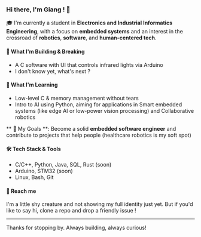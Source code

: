 ### Hi there, I'm Giang ! 👋

🎓 I'm currently a student in **Electronics and Industrial Informatics Engineering**, with a focus on **embedded systems** and an interest in the crossroad of **robotics**, **software**, and **human-centered tech**.

#### 🔧 What I'm Building & Breaking
- A C software with UI that controls infrared lights via Arduino
- I don't know yet, what's next ?

#### 🚀 What I'm Learning
- Low-level C & memory management without tears
- Intro to AI using Python, aiming for applications in Smart embedded systems (like edge AI or low-power vision processing) and Collaborative robotics 

** 🎯 My Goals **: Become a solid **embedded software engineer** and contribute to projects that help people (healthcare robotics is my soft spot)  

#### 🛠 Tech Stack & Tools
- C/C++, Python, Java, SQL, Rust (soon)
- Arduino, STM32 (soon)
- Linux, Bash, Git

#### 🐚 Reach me
I'm a little shy creature and not showing my full identity just yet. But if you'd like to say hi, clone a repo and drop a friendly issue !

---

Thanks for stopping by. Always building, always curious!

<!--
**giangvtr/giangvtr** is a ✨ _special_ ✨ repository because its `README.md` (this file) appears on your GitHub profile.

Here are some ideas to get you started:

- 🔭 I’m currently working on ...
- 🌱 I’m currently learning ...
- 👯 I’m looking to collaborate on ...
- 🤔 I’m looking for help with ...
- 💬 Ask me about ...
- 📫 How to reach me: ...
- 😄 Pronouns: ...
- ⚡ Fun fact: ...
-->

